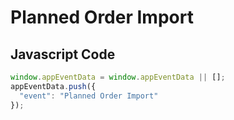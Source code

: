 # Planned Order Import

### 

## Javascript Code
```js
window.appEventData = window.appEventData || [];
appEventData.push({
  "event": "Planned Order Import"
});
```








